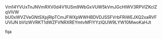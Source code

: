 Vm14YVUxTnJNVmRXV0d4V1lUSm9WbGxVUW5kVmJGcHlWV3RPVlZKclZqVlVW
bU0xWVZVeGNtSXpjRlpTCmJFWXpWWHBDVDJSSFVrbFRiWEJXQ2xaRVFUVlJN
bVIzWVRKT1dWZFVNRXREYmtvMFlYYzlQUW9LYW10MwoKaHJt

fqa